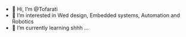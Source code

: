 - 👋 Hi, I’m @Tofarati
- 👀 I’m interested in Wed design, Embedded systems, Automation and Robotics
- 🌱 I’m currently learning shhh ...


<!---
Tofarati262/Tofarati262 is a ✨ special ✨ repository because its `README.md` (this file) appears on your GitHub profile.
You can click the Preview link to take a look at your changes.
--->
